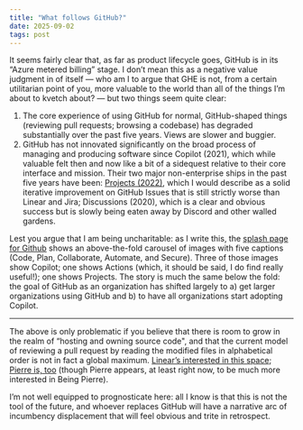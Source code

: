 ```yaml
---
title: "What follows GitHub?"
date: 2025-09-02
tags: post
---
```



It seems fairly clear that, as far as product lifecycle goes, GitHub is in its “Azure metered billing” stage. I don’t mean this as a negative value judgment in of itself — who am I to argue that GHE is not, from a certain utilitarian point of you, more valuable to the world than all of the things I’m about to kvetch about? — but two things seem quite clear:

1. The core experience of using GitHub for normal, GitHub-shaped things (reviewing pull requests; browsing a codebase) has degraded substantially over the past five years. Views are slower and buggier.
2. GitHub has not innovated significantly on the broad process of managing and producing software since Copilot (2021), which while valuable felt then and now like a bit of a sidequest relative to their core interface and mission. Their two major non-enterprise ships in the past five years have been: [Projects (2022)](https://github.blog/news-insights/product-news/planning-next-to-your-code-github-projects-is-now-generally-available/), which I would describe as a solid iterative improvement on GitHub Issues that is still strictly worse than Linear and Jira; Discussions (2020), which is a clear and obvious success but is slowly being eaten away by Discord and other walled gardens.

Lest you argue that I am being uncharitable: as I write this, the [splash page for Github](https://github.com/) shows an above-the-fold carousel of images with five captions (Code, Plan, Collaborate, Automate, and Secure). Three of those images show Copilot; one shows Actions (which, it should be said, I do find really useful!); one shows Projects. The story is much the same below the fold: the goal of GitHub as an organization has shifted largely to a) get larger organizations using GitHub and b) to have all organizations start adopting Copilot.

---

The above is only problematic if you believe that there is room to grow in the realm of “hosting and owning source code", and that the current model of reviewing a pull request by reading the modified files in alphabetical order is not in fact a global maximum. [Linear’s interested in this space](https://linear.app/docs/pull-request-reviews); [Pierre is, too](https://pierre.co/) (though Pierre appears, at least right now, to be much more interested in Being Pierre).

I’m not well equipped to prognosticate here: all I know is that this is not the tool of the future, and whoever replaces GitHub will have a narrative arc of incumbency displacement that will feel obvious and trite in retrospect.